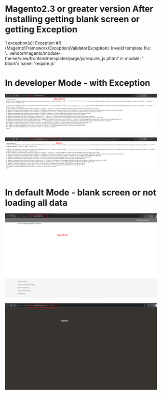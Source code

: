 # Magento2.3 or greater version After installing getting blank screen or getting Exception
1 exception(s): Exception #0 (Magento\Framework\Exception\ValidatorException): Invalid template file: '...vendor/magento/module-theme/view/frontend/templates/page/js/require_js.phtml' in module: '' block's name: 'require.js'

# In developer Mode - with Exception 
![Error Screenshot](storefront.png)

![Error Screenshot](admin.png)


# In default Mode - blank screen or not loading all data
![Error Screenshot](default-mode-storefront.png)

![Error Screenshot](default-mode-admin.png)
